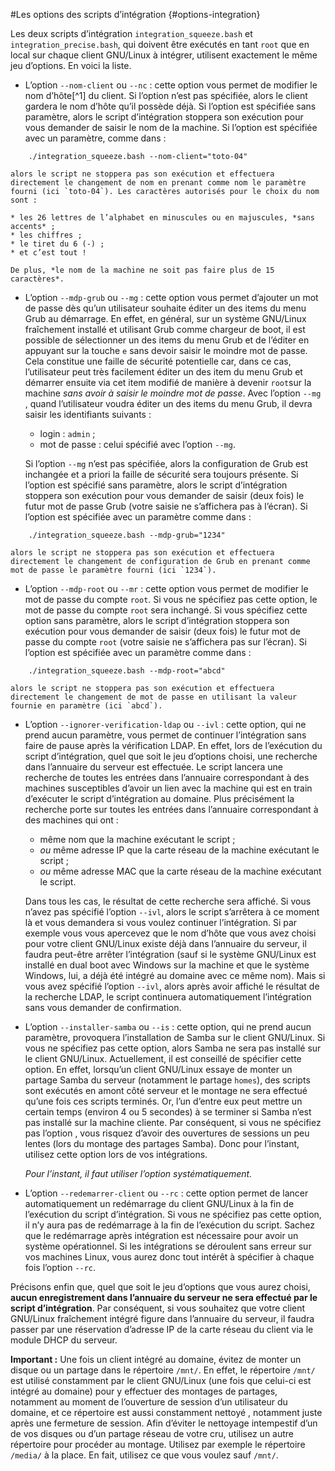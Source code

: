 #Les options des scripts d’intégration {#options-integration}

Les deux scripts d’intégration `integration_squeeze.bash` et `integration_precise.bash`, qui doivent être exécutés en tant `root`
que en local sur chaque client GNU/Linux à intégrer, utilisent exactement le même jeu d’options. En voici la liste.

* L’option `--nom-client` ou `--nc` : cette option vous permet de modifier le nom d’hôte[^1] du client. Si l’option n’est pas spécifiée, alors le client gardera le nom d’hôte qu’il possède déjà. Si l’option est spécifiée sans paramètre, alors le script d’intégration stoppera son exécution pour vous demander de saisir le nom de la machine. Si l’option est spécifiée avec un paramètre, comme dans :

```
    ./integration_squeeze.bash --nom-client="toto-04"
```

    alors le script ne stoppera pas son exécution et effectuera directement le changement de nom en prenant comme nom le paramètre fourni (ici `toto-04`). Les caractères autorisés pour le choix du nom sont :

    * les 26 lettres de l’alphabet en minuscules ou en majuscules, *sans accents* ;
    * les chiffres ;
    * le tiret du 6 (-) ;
    * et c’est tout !

    De plus, *le nom de la machine ne soit pas faire plus de 15 caractères*.

*   L’option `--mdp-grub` ou `--mg` : cette option vous permet d’ajouter un mot de passe dès qu’un utilisateur souhaite éditer un des items du menu Grub au démarrage. En effet, en général, sur un système GNU/Linux fraîchement installé et utilisant Grub comme chargeur de boot, il est possible de sélectionner un des items du menu Grub et de l’éditer en appuyant sur la touche `e` sans devoir saisir le moindre mot de passe. Cela constitue une faille de sécurité potentielle car, dans ce cas, l’utilisateur peut très facilement éditer un des item du menu Grub et démarrer ensuite via cet item modifié de manière à devenir `root`sur la machine *sans avoir à saisir le moindre mot de passe*. Avec l’option `--mg` , quand l’utilisateur voudra éditer un des items du menu Grub, il devra saisir les identifiants suivants :

    * login : `admin` ;
    * mot de passe : celui spécifié avec l’option `--mg`.

    Si l’option `--mg` n’est pas spécifiée, alors la configuration de Grub est inchangée et a priori la faille de sécurité sera toujours présente. Si l’option est spécifié sans paramètre, alors le script d’intégration stoppera son exécution pour vous demander de saisir (deux fois) le futur mot de passe Grub (votre saisie ne s’affichera pas à l’écran). Si l’option est spécifiée avec un paramètre comme dans :

```
    ./integration_squeeze.bash --mdp-grub="1234"
```

    alors le script ne stoppera pas son exécution et effectuera directement le changement de configuration de Grub en prenant comme mot de passe le paramètre fourni (ici `1234`).

* L’option `--mdp-root` ou `--mr` : cette option vous permet de modifier le mot de passe du compte `root`. Si vous ne spécifiez pas cette option, le mot de passe du compte `root` sera inchangé. Si vous spécifiez cette option sans paramètre, alors le script d’intégration stoppera son exécution pour vous demander de saisir (deux fois) le futur mot de passe du compte `root` (votre saisie ne s’affichera pas sur l’écran). Si l’option est spécifiée avec un paramètre comme dans :

```
    ./integration_squeeze.bash --mdp-root="abcd"
```

    alors le script ne stoppera pas son exécution et effectuera directement le changement de mot de passe en utilisant la valeur fournie en paramètre (ici `abcd`).

* L’option `--ignorer-verification-ldap` ou `--ivl` : cette option, qui ne prend aucun paramètre, vous permet de continuer l’intégration sans faire de pause après la vérification LDAP. En effet, lors de l’exécution du script d’intégration, quel que soit le jeu d’options choisi, une recherche dans l’annuaire du serveur est effectuée. Le script lancera une recherche de toutes les entrées dans l’annuaire correspondant à des machines susceptibles d’avoir un lien avec la machine qui est en train d’exécuter le script d’intégration au domaine. Plus précisément la recherche porte sur toutes les entrées dans l’annuaire correspondant à des machines qui ont :

    * même nom que la machine exécutant le script ;
    * *ou* même adresse IP que la carte réseau de la machine exécutant le script ;
    * *ou* même adresse MAC que la carte réseau de la machine exécutant le script.

    Dans tous les cas, le résultat de cette recherche sera affiché. Si vous n’avez pas spécifié l’option `--ivl`, alors le script s’arrêtera à ce moment là et vous demandera si vous voulez continuer l’intégration. Si par exemple vous vous apercevez que le nom d’hôte que vous avez choisi pour votre client GNU/Linux existe déjà dans l’annuaire du serveur, il faudra peut-être arrêter l’intégration (sauf si le système GNU/Linux est installé en dual boot avec Windows sur la machine et que le système Windows, lui, a déjà été intégré au domaine avec ce même nom). Mais si vous avez spécifié l’option `--ivl`, alors après avoir affiché le résultat de la recherche LDAP, le script continuera automatiquement l’intégration sans vous demander de confirmation.

* L’option `--installer-samba` ou `--is` : cette option, qui ne prend aucun paramètre, provoquera l’installation de Samba sur le client GNU/Linux. Si vous ne spécifiez pas cette option, alors Samba ne sera pas installé sur le client GNU/Linux. Actuellement, il est conseillé de spécifier cette option. En effet, lorsqu’un client GNU/Linux essaye de monter un partage Samba du serveur (notamment le partage `homes`), des scripts sont exécutés en amont côté serveur et le montage ne sera effectué qu’une fois ces scripts terminés. Or, l’un d’entre eux peut mettre un certain temps (environ 4 ou 5 secondes) à se terminer si Samba n’est pas installé sur la machine cliente. Par conséquent, si vous ne spécifiez pas l’option , vous risquez d’avoir des ouvertures de sessions un peu lentes (lors du montage des partages Samba). Donc pour l’instant, utilisez cette option lors de vos intégrations.

    *Pour l’instant, il faut utiliser l’option systématiquement.*

* L’option `--redemarrer-client` ou `--rc` : cette option permet de lancer automatiquement un redémarrage du client GNU/Linux à la fin de l’exécution du script d’intégration. Si vous ne spécifiez pas cette option, il n’y aura pas de redémarrage à la fin de l’exécution du script. Sachez que le redémarrage après intégration est nécessaire pour avoir un système opérationnel. Si les intégrations se déroulent sans erreur sur vos machines Linux, vous aurez donc tout intérêt à spécifier à chaque fois l’option `--rc`.

Précisons enfin que, quel que soit le jeu d’options que vous aurez choisi, **aucun enregistrement dans l’annuaire du serveur ne sera effectué par le script d’intégration**. Par conséquent, si vous souhaitez que votre client GNU/Linux fraîchement intégré figure dans l’annuaire du serveur, il faudra passer par une réservation d’adresse IP de la carte réseau du client via le module DHCP du serveur.

**Important :** Une fois un client intégré au domaine, évitez de monter un disque ou un partage dans le répertoire `/mnt/`. En effet, le répertoire `/mnt/` est utilisé constamment par le client GNU/Linux (une fois que celui-ci est intégré au domaine) pour y effectuer des montages de partages, notamment au moment de l’ouverture de session d’un utilisateur du domaine, et ce répertoire est aussi constamment nettoyé , notamment juste après une fermeture de session. Afin d’éviter le nettoyage intempestif d’un de vos disques ou d’un partage réseau de votre cru, utilisez un autre répertoire pour procéder au montage. Utilisez par exemple le répertoire `/media/` à la place. En fait, utilisez ce que vous voulez sauf `/mnt/`.
